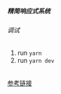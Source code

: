 ##### 精简响应式系统

###### 调试

1. run `yarn`
2. run `yarn dev`

######

[参考链接](https://juejin.cn/post/6844903981957791757)
